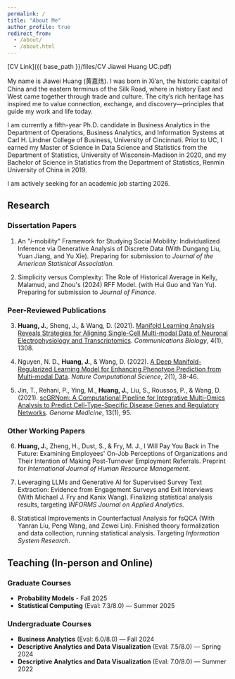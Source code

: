 ```yaml
---
permalink: /
title: "About Me"
author_profile: true
redirect_from: 
  - /about/
  - /about.html
---
```


[CV Link]({{ base_path }}/files/CV Jiawei Huang UC.pdf)

My name is Jiawei Huang (黄嘉炜). I was born in Xi’an, the historic capital of China and the eastern terminus of the Silk Road, where in history East and West came together through trade and culture. The city’s rich heritage has inspired me to value connection, exchange, and discovery—principles that guide my work and life today.

I am currently a fifth-year Ph.D. candidate in Business Analytics in the Department of Operations, Business Analytics, and Information Systems at Carl H. Lindner College of Business, University of Cincinnati. Prior to UC, I earned my Master of Science in Data Science and Statistics from the Department of Statistics, University of Wisconsin-Madison in 2020, and my Bachelor of Science in Statistics from the Department of Statistics, Renmin University of China in 2019. 

I am actively seeking for an academic job starting 2026.

## Research

### Dissertation Papers

1. An "*i*-mobility" Framework for Studying Social Mobility: Individualized Inference via Generative Analysis of Discrete Data (With Dungang Liu, Yuan Jiang, and Yu Xie). Preparing for submission to *Journal of the American Statistical Association*.

2. Simplicity versus Complexity: The Role of Historical Average in Kelly, Malamud, and Zhou's (2024) RFF Model. (with Hui Guo and Yan Yu). Preparing for submission to *Journal of Finance*.

### Peer-Reviewed Publications

3. **Huang, J.**, Sheng, J., & Wang, D. (2021). [Manifold Learning Analysis Reveals Strategies for Aligning Single-Cell Multi-modal Data of Neuronal Electrophysiology and Transcriptomics](https://www.nature.com/articles/s42003-021-02820-9). *Communications Biology*, 4(1), 1308.

4. Nguyen, N. D., **Huang, J.**, & Wang, D. (2022). [A Deep Manifold-Regularized Learning Model for Enhancing Phenotype Prediction from Multi-modal Data](https://www.nature.com/articles/s43588-021-00185-x). *Nature Computational Science*, 2(1), 38-46.

5. Jin, T., Rehani, P., Ying, M., **Huang, J.**, Liu, S., Roussos, P., & Wang, D. (2021). [scGRNom: A Computational Pipeline for Integrative Multi-Omics Analysis to Predict Cell-Type-Specific Disease Genes and Regulatory Networks](https://genomemedicine.biomedcentral.com/articles/10.1186/s13073-021-00912-z). *Genome Medicine*, 13(1), 95.

### Other Working Papers

6. **Huang, J.**, Zheng, H., Dust, S., & Fry, M. J., I Will Pay You Back in The Future: Examining Employees' On-Job Perceptions of Organizations and Their Intention of Making Post-Turnover Employment Referrals. Preprint for *International Journal of Human Resource Management*.

7. Leveraging LLMs and Generative AI for Supervised Survey Text Extraction: Evidence from Engagement Surveys and Exit Interviews (With Michael J. Fry and Kanix Wang). Finalizing statistical analysis results, targeting *INFORMS Journal on Applied Analytics*.

8. Statistical Improvements in Counterfactual Analysis for fsQCA (With Yanran Liu, Peng Wang, and Zewei Lin). Finished theory formalization and data collection, running statistical analysis. Targeting *Information System Research*.

## Teaching (In-person and Online)

### Graduate Courses
- **Probability Models** - Fall 2025
- **Statistical Computing** (Eval: 7.3/8.0) — Summer 2025

### Undergraduate Courses
- **Business Analytics** (Eval: 6.0/8.0) — Fall 2024
- **Descriptive Analytics and Data Visualization** (Eval: 7.5/8.0) — Spring 2024
- **Descriptive Analytics and Data Visualization** (Eval: 7.0/8.0) — Summer 2022
